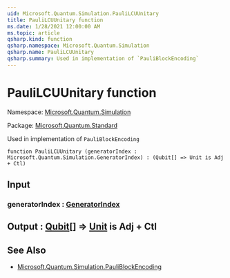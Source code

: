 ```yaml
---
uid: Microsoft.Quantum.Simulation.PauliLCUUnitary
title: PauliLCUUnitary function
ms.date: 1/28/2021 12:00:00 AM
ms.topic: article
qsharp.kind: function
qsharp.namespace: Microsoft.Quantum.Simulation
qsharp.name: PauliLCUUnitary
qsharp.summary: Used in implementation of `PauliBlockEncoding`
---
```


# PauliLCUUnitary function

Namespace: [Microsoft.Quantum.Simulation](xref:Microsoft.Quantum.Simulation)

Package: [Microsoft.Quantum.Standard](https://nuget.org/packages/Microsoft.Quantum.Standard)


Used in implementation of `PauliBlockEncoding`

```qsharp
function PauliLCUUnitary (generatorIndex : Microsoft.Quantum.Simulation.GeneratorIndex) : (Qubit[] => Unit is Adj + Ctl)
```


## Input

### generatorIndex : [GeneratorIndex](xref:Microsoft.Quantum.Simulation.GeneratorIndex)





## Output : [Qubit](xref:microsoft.quantum.lang-ref.qubit)[] => [Unit](xref:microsoft.quantum.lang-ref.unit)  is Adj + Ctl



## See Also

- [Microsoft.Quantum.Simulation.PauliBlockEncoding](xref:Microsoft.Quantum.Simulation.PauliBlockEncoding)
